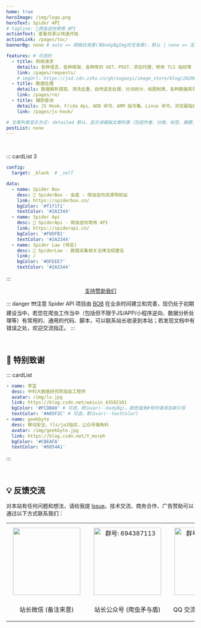```yaml
---
home: true
heroImage: /img/logo.png
heroText: Spider API
# tagline: 🚀爬虫逆向常用 API
actionText: 查看目录以快速开始
actionLink: /pages/toc/
bannerBg: none # auto => 网格纹背景(有bodyBgImg时无背景)，默认 | none => 无 | '大图地址' | background: 自定义背景样式       提示：如发现文本颜色不适应你的背景时可以到palette.styl修改$bannerTextColor变量

features: # 可选的
  - title: 网络请求
    details: 各种语言、各种框架、各种库的 GET、POST、添加代理、修改 TLS 指纹等
    link: /pages/requests/
    # imgUrl: https://jsd.cdn.zzko.cn/gh/xugaoyi/image_store/blog/20200122153807.jpg
  - title: 数据处理
    details: 数据解析提取、清洗去重、自然语言处理、分词统计、绘图制表、各种数据库存储等
    link: /pages/re/
  - title: 辅助查询
    details: JS Hook、Frida Api、ADB 命令、ARM 指令集、Linux 命令、浏览器指纹等
    link: /pages/js-hook/

# 文章列表显示方式: detailed 默认，显示详细版文章列表（包括作者、分类、标签、摘要、分页等）| simple => 显示简约版文章列表（仅标题和日期）| none 不显示文章列表
postList: none
---
```


<!-- <br/>
<p align="center">
  <a href="https://www.npmjs.com/package/vuepress-theme-vdoing" target="_blank"><img src="https://img.shields.io/npm/v/vuepress-theme-vdoing" alt="npm" class="no-zoom"></a>
  <a href="https://www.npmjs.com/package/vuepress-theme-vdoing" target="_blank"><img src="https://img.shields.io/npm/dt/vuepress-theme-vdoing" alt="npm" class="no-zoom"></a>
  <a href="https://github.com/xugaoyi/vuepress-theme-vdoing" target="_blank"><img src='https://img.shields.io/github/stars/xugaoyi/vuepress-theme-vdoing' alt='GitHub stars' class="no-zoom"></a>
  <a href="https://github.com/xugaoyi/vuepress-theme-vdoing" target="_blank"><img src='https://img.shields.io/github/forks/xugaoyi/vuepress-theme-vdoing' alt='GitHub forks' class="no-zoom"></a>
</p>

<br/>
<p align="center" style="color: #999;">
  赞助商 (进入注册为主题作者充电)
</p>
<p align="center">
  <a href="http://apifox.cn/a103xugaoyi" target="_blank"><img src="https://cdn.staticaly.com/gh/xugaoyi/blog-gitalk-comment@master/img/441669861566_.2bedplbm21hc.jpg" alt="npm" class="no-zoom" style="width: 300px;border-radius: 2px;"></a>
</p> -->

<br/>

::: cardList 3
```yaml
config:
  target: _blank  # _self

data:
  - name: Spider Box
    desc: 🚀 SpiderBox - 虫盒 - 爬虫逆向资源导航站
    link: https://spiderbox.cn/
    bgColor: '#f1f1f1'
    textColor: '#2A3344'
  - name: Spider Api
    desc: 🚀 SpiderApi - 爬虫逆向常用 API
    link: https://spiderapi.cn/
    bgColor: '#F0DFB1'
    textColor: '#2A3344'
  - name: Spider Law (待定)
    desc: 🚀 SpiderLaw - 数据采集相关法律法规建设
    link: /
    bgColor: '#DFEEE7'
    textColor: '#2A3344'
```
:::

<p align="center">
  <a class="become-sponsor" href="/pages/sponsor/">支持赞助我们</a>
</p>

::: danger ❗❗❗注意
Spider API 项目由 <a href="https://www.itbob.cn" target="_blank">BOB</a> 在业余时间建立和完善，现仍处于初期建设当中，若您在爬虫工作当中（包括但不限于JS/APP/小程序逆向、数据分析处理等）有常用的、通用的代码、脚本，可以联系站长收录到本站；若发现文档中有错误之处，欢迎交流指正。
:::

<br/>

## 🎉 特别致谢

::: cardList
```yaml
- name: 李玺
  desc: 中科大数据研究院高级工程师
  avatar: /img/lx.jpg
  link: https://blog.csdn.net/weixin_43582101
  bgColor: '#FCDBA0' # 可选，默认var(--bodyBg)。颜色值有#号时请添加单引号
  textColor: '#A05F2C' # 可选，默认var(--textColor)
- name: geekbyte
  desc: 移动安全、tls/ja3指纹，公众号编角料
  avatar: /img/geekbyte.jpg
  link: https://blog.csdn.net/Y_morph
  bgColor: '#CBEAFA'
  textColor: '#6854A1'
```
:::

<br/>

<!-- ## ⚡️未来...

::: tip
期待 [VuePress v2.0](https://github.com/vuepress/vuepress-next) 以及 [VitePress](https://github.com/vuejs/vitepress) 的正式发布...

届时，VuePress 1.x 编译慢的缺点将得到极大的改善。我将会视情况把主题升级至 VuePress v2.0 或 VitePress。还希望大家多多 [:sparkling_heart:支持](/pages/1b12ed/) 哟，持续关注吧~
::: -->

<!-- <br/> -->

<!-- ## 💎 公众号
`有趣研究社`是本人对各种有趣的、好玩的、沙雕的创意和想法以在线小网站或者文章的形式表达出来，比如：
- [小霸王游戏机](https://game.xugaoyi.com)
- [爱国头像生成器](https://avatar.xugaoyi.com/)
- [到账语音生成器](https://zfb.xugaoyi.com/)

还有更多好玩的等你去探索吧~

::: center
<img src="https://fastly.jsdelivr.net/gh/xugaoyi/image_store@master/blog/qrcode.zdqv9mlfc0g.jpg"  style="width:190px;" />
:::

<br/> -->

## 💡 反馈交流

对本站有任何问题和想法，请给我提 [Issue](https://github.com/TRHX/SpiderApi/issues)。技术交流、商务合作、广告赞助可以通过以下方式联系我们：

<table>
  <tbody>
    <tr>
      <td align="center" valign="middle">
        <a href="/img/qrcode/wechat.webp" target="_blank">
          <img src="/img/qrcode/wechat.webp" class="no-zoom" style="width:180px;margin: 10px;">
        </a>
        <p>站长微信 (备注来意)</p>
      </td>
      <td align="center" valign="middle">
        <a href="/img/qrcode/gzh.webp" target="_blank">
          <img :src="$withBase('/img/qrcode/gzh.webp')" alt="群号: 694387113" class="no-zoom" style="width:180px;margin: 10px;">
        </a>
        <p>站长公众号 (爬虫矛与盾)</p>
      </td>
      <td align="center" valign="middle">
        <a href="/img/qrcode/qq.webp" target="_blank">
          <img :src="$withBase('/img/qrcode/qq.webp')" alt="群号: 694387113" class="no-zoom" style="width:180px;margin: 10px;">
        </a>
        <p>QQ 交流群 (941013658)</p>
      </td>
    </tr>
  </tbody>
</table>

<!-- | <img :src="$withBase('/img/qrcode/wechat.webp')" alt="赞赏码" width=180> | <img :src="$withBase('/img/qrcode/gzh.webp')" alt="Wechat QRcode" width=180>| <img :src="$withBase('/img/qrcode/qq.webp')" alt="Alipay QRcode" width=180> |
| :---: | :---: | :---: |
| 站长微信 (备注来意) | 站长公众号 (爬虫矛与盾) | QQ交流群 (941013658) | -->



<!-- AD -->
<div class="wwads-cn wwads-horizontal page-wwads" data-id="136"></div>
<style>
  .page-wwads{
    width:100%!important;
    min-height: 0;
    margin: 0;
  }
  .page-wwads .wwads-img img{
    width:80px!important;
  }
  .page-wwads .wwads-poweredby{
    width: 40px;
    position: absolute;
    right: 25px;
    bottom: 3px;
  }
  .wwads-content .wwads-text, .page-wwads .wwads-text{
    height: 100%;
    padding-top: 5px;
    display: block;
  }
</style>
